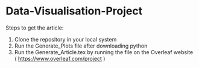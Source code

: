 # Data-Visualisation-Project

Steps to get the article:

1. Clone the repository in your local system
2. Run the Generate_Plots file after downloading python
3. Run the Generate_Article.tex by running the file on the Overleaf website ( https://www.overleaf.com/project )
